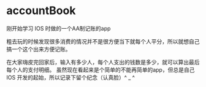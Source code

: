 # accountBook

刚开始学习 IOS 时做的一个AA制记账的app

粗去玩的时候发现很多消费的情况并不是很方便当下就每个人平分，所以就想自己搞一个这个出来方便记账。

在大家嗨皮完回家后，输入有多少人，每个人支出的钱数是多少，就可以算出最后每个人的支付明细。 虽然现在看起来是个简单的不能再简单的app，但总是自己 IOS 开发的起始，所以记录下留个纪念（认真脸）^ _ ^
